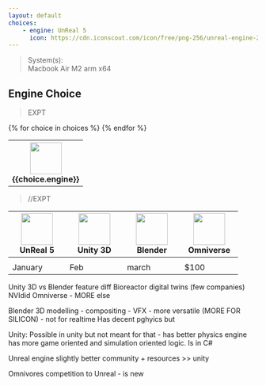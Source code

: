 ```yaml
---
layout: default
choices:
    - engine: UnReal 5
      icon: https://cdn.iconscout.com/icon/free/png-256/unreal-engine-2749375-2284765.png
---
```


<style>
    img{
        --sz: 64px;
        height: var(--sz);
        width: var(--sz);
        object-fit: contain;
    }
    th{
        text-align: center;
        min-width: 100px;
    }
</style>

> System(s): \
> Macbook Air M2 arm x64
## Engine Choice
> EXPT
<table>
  <tr>
    {% for choice in choices %}
    <th>
        <img src="{{choice.src}}"/> <br/>
        {{choice.engine}}
    </th>
    {% endfor %}
  </tr>
</table>

> //EXPT
<table>
  <tr>
    <th>
    <img src="https://cdn.iconscout.com/icon/free/png-256/unreal-engine-2749375-2284765.png"/> <br/>
    UnReal 5
    </th>
    <th>
    <img src="https://cdn4.iconfinder.com/data/icons/logos-brands-5/24/unity-512.png"/> <br/>
    Unity 3D
    </th>
    <th>
    <img src="https://upload.wikimedia.org/wikipedia/commons/thumb/0/0c/Blender_logo_no_text.svg/293px-Blender_logo_no_text.svg.png"/> <br/>
    Blender
    </th>
    <th>
    <img src="https://docs.omniverse.nvidia.com/con_connect/_images/renderer.png"/> <br/>
    Omniverse
    </th>
  </tr>
  <tr>
  <th></th>
  <th></th>
  <th></th>
  <th></th>
  </tr>
  <tr>
    <td>January</td>
    <td>Feb</td>
    <td>march</td>
    <td>$100</td>
  </tr>
</table>



Unity 3D vs Blender feature diff
Bioreactor digital twins (few companies)
NVIdid Omniverse - MORE
	else

Blender 3D modelling - compositing - VFX - more versatile (MORE FOR SILICON) - not for realtime
Has decent pghyics but

Unity: Possible in unity but not meant for that - has better physics engine has more game oriented and simulation oriented logic. Is in C#

Unreal engine slightly better community + resources >> unity

Omnivores competition to Unreal - is new